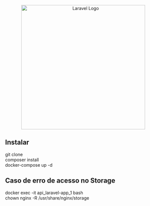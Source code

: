 <p align="center"><a href="https://laravel.com" target="_blank"><img src="https://raw.githubusercontent.com/laravel/art/master/logo-lockup/5%20SVG/2%20CMYK/1%20Full%20Color/laravel-logolockup-cmyk-red.svg" width="400" alt="Laravel Logo"></a></p>


## Instalar

git clone </br>
composer install  </br>
docker-compose up -d 

## Caso de erro de acesso no Storage

docker exec -it api_laravel-app_1 bash </br>
chown nginx -R /usr/share/nginx/storage
